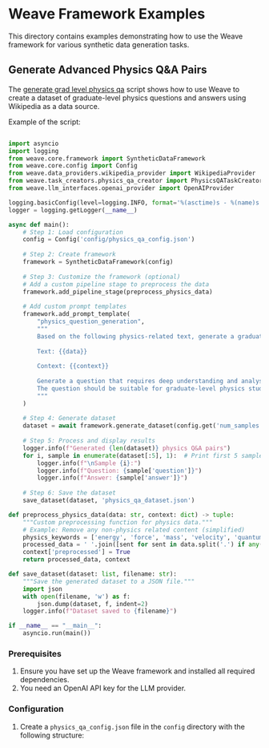 # Weave Framework Examples

This directory contains examples demonstrating how to use the Weave framework for various synthetic data generation tasks.

## Generate Advanced Physics Q&A Pairs

The  [generate grad level physics qa](generate_physics_qa.py) script shows how to use Weave to create a dataset of graduate-level physics questions and answers using Wikipedia as a data source.

Example of the script: 

```python

import asyncio
import logging
from weave.core.framework import SyntheticDataFramework
from weave.core.config import Config
from weave.data_providers.wikipedia_provider import WikipediaProvider
from weave.task_creators.physics_qa_creator import PhysicsQATaskCreator
from weave.llm_interfaces.openai_provider import OpenAIProvider

logging.basicConfig(level=logging.INFO, format='%(asctime)s - %(name)s - %(levelname)s - %(message)s')
logger = logging.getLogger(__name__)

async def main():
    # Step 1: Load configuration
    config = Config('config/physics_qa_config.json')
    
    # Step 2: Create framework
    framework = SyntheticDataFramework(config)
    
    # Step 3: Customize the framework (optional)
    # Add a custom pipeline stage to preprocess the data
    framework.add_pipeline_stage(preprocess_physics_data)
    
    # Add custom prompt templates
    framework.add_prompt_template(
        "physics_question_generation",
        """
        Based on the following physics-related text, generate a graduate-level question:
        
        Text: {{data}}
        
        Context: {{context}}
        
        Generate a question that requires deep understanding and analysis of advanced physics concepts.
        The question should be suitable for graduate-level physics students.
        """
    )
    
    # Step 4: Generate dataset
    dataset = await framework.generate_dataset(config.get('num_samples'))
    
    # Step 5: Process and display results
    logger.info(f"Generated {len(dataset)} physics Q&A pairs")
    for i, sample in enumerate(dataset[:5], 1):  # Print first 5 samples
        logger.info(f"\nSample {i}:")
        logger.info(f"Question: {sample['question']}")
        logger.info(f"Answer: {sample['answer']}")
    
    # Step 6: Save the dataset
    save_dataset(dataset, 'physics_qa_dataset.json')

def preprocess_physics_data(data: str, context: dict) -> tuple:
    """Custom preprocessing function for physics data."""
    # Example: Remove any non-physics related content (simplified)
    physics_keywords = ['energy', 'force', 'mass', 'velocity', 'quantum', 'relativity']
    processed_data = ' '.join([sent for sent in data.split('.') if any(keyword in sent.lower() for keyword in physics_keywords)])
    context['preprocessed'] = True
    return processed_data, context

def save_dataset(dataset: list, filename: str):
    """Save the generated dataset to a JSON file."""
    import json
    with open(filename, 'w') as f:
        json.dump(dataset, f, indent=2)
    logger.info(f"Dataset saved to {filename}")

if __name__ == "__main__":
    asyncio.run(main())


```

### Prerequisites

1. Ensure you have set up the Weave framework and installed all required dependencies.
2. You need an OpenAI API key for the LLM provider.

### Configuration

1. Create a `physics_qa_config.json` file in the `config` directory with the following structure:
